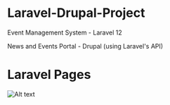 # Laravel-Drupal-Project

 Event Management System - Laravel 12 
 
 News and Events Portal - Drupal (using Laravel's API)

# Laravel Pages

![Alt text](C:\Users\user\Downloads\1.WelcomePage.png)
